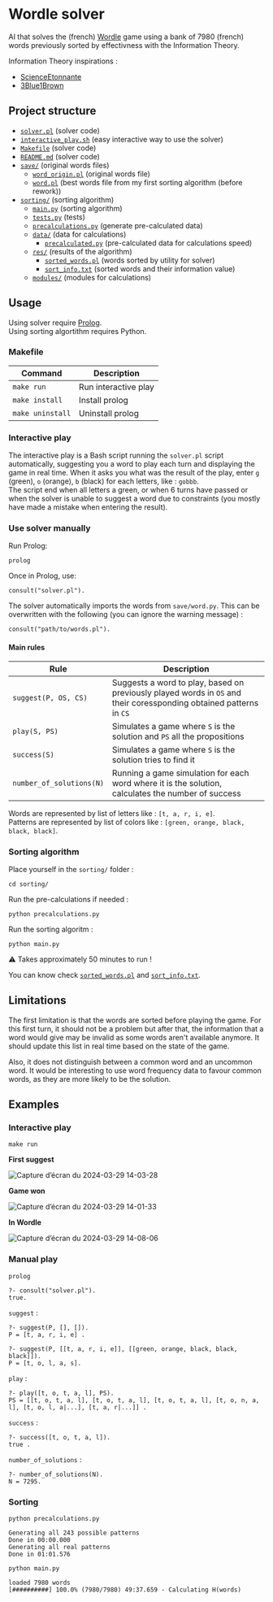 # Wordle solver

AI that solves the (french) [Wordle](https://wordle.louan.me/) game using a bank of 7980 (french) words previously sorted by effectivness with the Information Theory.

Information Theory inspirations :
- [ScienceEtonnante](https://www.youtube.com/watch?v=iw4_7ioHWF4)
- [3Blue1Brown](https://www.youtube.com/watch?v=v68zYyaEmEA)

## Project structure

- [`solver.pl`](solver.pl) (solver code)
- [`interactive_play.sh`](interactive_play.sh) (easy interactive way to use the solver)
- [`Makefile`](Makefile) (solver code)
- [`README.md`](README.md) (solver code)
- [`save/`](save/) (original words files)
    - [`word_origin.pl`](save/word_origin.pl) (original words file)
    - [`word.pl`](save/word.pl) (best words file from my first sorting algorithm (before rework))
- [`sorting/`](sorting/) (sorting algorithm)
    - [`main.py`](sorting/main.py) (sorting algorithm)
    - [`tests.py`](sorting/tests.py) (tests)
    - [`precalculations.py`](sorting/precalculations.py) (generate pre-calculated data)
    - [`data/`](sorting/data/) (data for calculations)
        - [`precalculated.py`](sorting/data/precalculated.py) (pre-calculated data for calculations speed)
    - [`res/`](sorting/res/) (results of the algorithm)
        - [`sorted_words.pl`](sorting/res/sorted_words.pl) (words sorted by utility for solver)
        - [`sort_info.txt`](sorting/res/sort_info.txt) (sorted words and their information value)
    - [`modules/`](sorting/modules/) (modules for calculations)

## Usage

Using solver require [Prolog](https://www.swi-prolog.org/).\
Using sorting algortithm requires Python.

### Makefile

| Command          | Description          |
|------------------|----------------------|
| `make run`       | Run interactive play |
| `make install`   | Install prolog       |
| `make uninstall` | Uninstall prolog     |

### Interactive play

The interactive play is a Bash script running the `solver.pl` script automatically, suggesting you a word to play each turn and displaying the game in real time. When it asks you what was the result of the play, enter `g` (green), `o` (orange), `b` (black) for each letters, like : `gobbb`.\
The script end when all letters a green, or when 6 turns have passed or when the solver is unable to suggest a word due to constraints (you mostly have made a mistake when entering the result).

### Use solver manually

Run Prolog:
```
prolog
```

Once in Prolog, use:
```
consult("solver.pl").
```

The solver automatically imports the words from `save/word.py`. This can be overwritten with the following (you can ignore the warning message) :
```
consult("path/to/words.pl").
```
#### Main rules

| Rule | Description |
| - | - |
| `suggest(P, OS, CS)` | Suggests a word to play, based on previously played words in `OS` and their coressponding obtained patterns in `CS` |
| `play(S, PS)` | Simulates a game where `S` is the solution and `PS` all the propositions |
| `success(S)` | Simulates a game where `S` is the solution tries to find it |
| `number_of_solutions(N)` | Running a game simulation for each word where it is the solution, calculates the number of success |

Words are represented by list of letters like : `[t, a, r, i, e]`. \
Patterns are represented by list of colors like : `[green, orange, black, black, black]`.

### Sorting algorithm

Place yourself in the `sorting/` folder :
```
cd sorting/
```

Run the pre-calculations if needed :
```
python precalculations.py
```

Run the sorting algoritm :
```
python main.py
```
:warning: Takes approximately 50 minutes to run !

You can know check [`sorted_words.pl`](sorting/res/sorted_words.pl) and [`sort_info.txt`](sorting/res/sort_info.txt).

## Limitations

The first limitation is that the words are sorted before playing the game. For this first turn, it should not be a problem but after that, the information that a word would give may be invalid as some words aren't available anymore. It should update this list in real time based on the state of the game.

Also, it does not distinguish between a common word and an uncommon word. It would be interesting to use word frequency data to favour common words, as they are more likely to be the solution.

## Examples
### Interactive play

```
make run
```
**First suggest**

![Capture d’écran du 2024-03-29 14-03-28](https://github.com/LoukaDOZ/AI-algorithms/assets/46566140/86ab75e2-c933-4003-9c0c-735b82022024)

**Game won**

![Capture d’écran du 2024-03-29 14-01-33](https://github.com/LoukaDOZ/AI-algorithms/assets/46566140/d2fc043f-7514-42fe-b0d8-1c4b686b497f)

**In Wordle**

![Capture d’écran du 2024-03-29 14-08-06](https://github.com/LoukaDOZ/AI-algorithms/assets/46566140/48dfe69e-1d17-459f-b4bc-56c4e3e9167b)

### Manual play

```
prolog
```

```
?- consult("solver.pl").
true.
```

`suggest` :
```
?- suggest(P, [], []).
P = [t, a, r, i, e] .

?- suggest(P, [[t, a, r, i, e]], [[green, orange, black, black, black]]).
P = [t, o, l, a, s].
```

`play` :
```
?- play([t, o, t, a, l], PS).
PS = [[t, o, t, a, l], [t, o, t, a, l], [t, o, t, a, l], [t, o, n, a, l], [t, o, l, a|...], [t, a, r|...]] .
```

`success` :
```
?- success([t, o, t, a, l]).
true .
```

`number_of_solutions` :
```
?- number_of_solutions(N).
N = 7295.
```

### Sorting

```
python precalculations.py
```
```
Generating all 243 possible patterns
Done in 00:00.000
Generating all real patterns
Done in 01:01.576
```

```
python main.py
```
```
loaded 7980 words
[##########] 100.0% (7980/7980) 49:37.659 - Calculating H(words)
```
